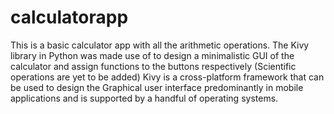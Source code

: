 # calculatorapp
This is a basic calculator app with all the arithmetic operations.
The Kivy library in Python was made use of to design a minimalistic GUI of the calculator and assign functions to the buttons respectively
(Scientific operations are yet to be added)
Kivy is a cross-platform framework that can be used to design the Graphical user interface predominantly in mobile applications and is supported by a handful of operating systems. 
